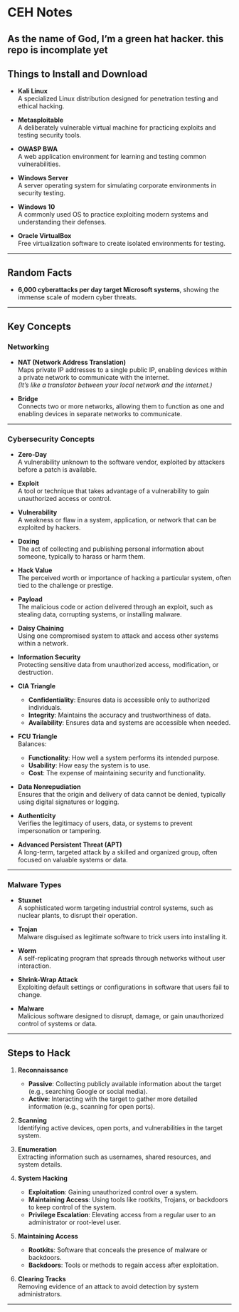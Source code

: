 # CEH Notes  
**As the name of God, I’m a green hat hacker.**
**this repo is incomplate yet**
---

## Things to Install and Download  
- **Kali Linux**  
  A specialized Linux distribution designed for penetration testing and ethical hacking.  

- **Metasploitable**  
  A deliberately vulnerable virtual machine for practicing exploits and testing security tools.  

- **OWASP BWA**  
  A web application environment for learning and testing common vulnerabilities.  

- **Windows Server**  
  A server operating system for simulating corporate environments in security testing.  

- **Windows 10**  
  A commonly used OS to practice exploiting modern systems and understanding their defenses.  

- **Oracle VirtualBox**  
  Free virtualization software to create isolated environments for testing.  

---

## Random Facts  
- **6,000 cyberattacks per day target Microsoft systems**, showing the immense scale of modern cyber threats.  

---

## Key Concepts  

### Networking  
- **NAT (Network Address Translation)**  
  Maps private IP addresses to a single public IP, enabling devices within a private network to communicate with the internet.  
  *(It’s like a translator between your local network and the internet.)*  

- **Bridge**  
  Connects two or more networks, allowing them to function as one and enabling devices in separate networks to communicate.  

---

### Cybersecurity Concepts  
- **Zero-Day**  
  A vulnerability unknown to the software vendor, exploited by attackers before a patch is available.  

- **Exploit**  
  A tool or technique that takes advantage of a vulnerability to gain unauthorized access or control.  

- **Vulnerability**  
  A weakness or flaw in a system, application, or network that can be exploited by hackers.  

- **Doxing**  
  The act of collecting and publishing personal information about someone, typically to harass or harm them.  

- **Hack Value**  
  The perceived worth or importance of hacking a particular system, often tied to the challenge or prestige.  

- **Payload**  
  The malicious code or action delivered through an exploit, such as stealing data, corrupting systems, or installing malware.  

- **Daisy Chaining**  
  Using one compromised system to attack and access other systems within a network.  

- **Information Security**  
  Protecting sensitive data from unauthorized access, modification, or destruction.  

- **CIA Triangle**  
  - **Confidentiality**: Ensures data is accessible only to authorized individuals.  
  - **Integrity**: Maintains the accuracy and trustworthiness of data.  
  - **Availability**: Ensures data and systems are accessible when needed.  

- **FCU Triangle**  
  Balances:  
  - **Functionality**: How well a system performs its intended purpose.  
  - **Usability**: How easy the system is to use.  
  - **Cost**: The expense of maintaining security and functionality.  

- **Data Nonrepudiation**  
  Ensures that the origin and delivery of data cannot be denied, typically using digital signatures or logging.  

- **Authenticity**  
  Verifies the legitimacy of users, data, or systems to prevent impersonation or tampering.  

- **Advanced Persistent Threat (APT)**  
  A long-term, targeted attack by a skilled and organized group, often focused on valuable systems or data.  

---

### Malware Types  
- **Stuxnet**  
  A sophisticated worm targeting industrial control systems, such as nuclear plants, to disrupt their operation.  

- **Trojan**  
  Malware disguised as legitimate software to trick users into installing it.  

- **Worm**  
  A self-replicating program that spreads through networks without user interaction.  

- **Shrink-Wrap Attack**  
  Exploiting default settings or configurations in software that users fail to change.  

- **Malware**  
  Malicious software designed to disrupt, damage, or gain unauthorized control of systems or data.  

---

## Steps to Hack  

1. **Reconnaissance**  
   - **Passive**: Collecting publicly available information about the target (e.g., searching Google or social media).  
   - **Active**: Interacting with the target to gather more detailed information (e.g., scanning for open ports).  

2. **Scanning**  
   Identifying active devices, open ports, and vulnerabilities in the target system.  

3. **Enumeration**  
   Extracting information such as usernames, shared resources, and system details.  

4. **System Hacking**  
   - **Exploitation**: Gaining unauthorized control over a system.  
   - **Maintaining Access**: Using tools like rootkits, Trojans, or backdoors to keep control of the system.  
   - **Privilege Escalation**: Elevating access from a regular user to an administrator or root-level user.  

5. **Maintaining Access**  
   - **Rootkits**: Software that conceals the presence of malware or backdoors.  
   - **Backdoors**: Tools or methods to regain access after exploitation.  

6. **Clearing Tracks**  
   Removing evidence of an attack to avoid detection by system administrators.  

---
 

